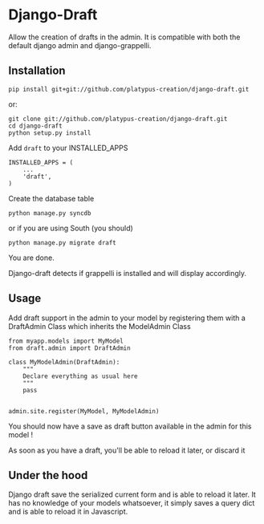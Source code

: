 Django-Draft
===============

Allow the creation of drafts in the admin. It is compatible with both the default django admin and django-grappelli.

Installation
------------

    pip install git+git://github.com/platypus-creation/django-draft.git

or:

    git clone git://github.com/platypus-creation/django-draft.git
    cd django-draft
    python setup.py install


Add `draft` to your INSTALLED_APPS

    INSTALLED_APPS = (
        ...
        'draft',
    )

Create the database table
    
    python manage.py syncdb

or if you are using South (you should)

    python manage.py migrate draft

You are done.

Django-draft detects if grappelli is installed and will display accordingly.

Usage
-----

Add draft support in the admin to your model by registering them with a DraftAdmin Class which inherits the ModelAdmin Class


    from myapp.models import MyModel
    from draft.admin import DraftAdmin

    class MyModelAdmin(DraftAdmin):
        """
        Declare everything as usual here
        """
        pass
    
    
    admin.site.register(MyModel, MyModelAdmin)
    
You should now have a save as draft button available in the admin for this model !

As soon as you have a draft, you'll be able to reload it later, or discard it

Under the hood
--------------

Django draft save the serialized current form and is able to reload it later. It has no knowledge of your models whatsoever, it simply saves a query dict and is able to reload it in Javascript.